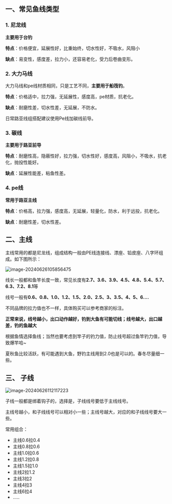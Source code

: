 ## 一、常见鱼线类型

### 1. 尼龙线

**主要用于台钓**

**特点**：价格便宜，延展性好，比重始终，切水性好，不吸水，风阻小

**缺点**：易变性，感度差，拉力小，还容易老化，受力后卷曲变形。

### 2. 大力马线

大力马线和pe线材质相同，只是工艺不同，**主要用于船筏钓**。

**特点**：价格适中，拉力强，无延展性，感度高，pe材质，抗老化。

**缺点**：耐磨性差，切水性差，无延展，不防水。

日常路亚线组搭配建议使用Pe线加碳线前导。

### 3. 碳线

**主要用于路亚前导**

**特点**：耐磨性高，隐蔽性好，拉力强，切水性好，感度高，风阻小，不吸水，抗老化，抛投性能好。

**缺点**：延展性能差，粘鱼性差。

### 4. pe线

**常用于路亚主线**

**特点**：价格高，拉力强，感度高，无延展，轻量化，防水，利于远投，抗老化。

**缺点**：耐磨性差，切水性差。

## 二、主线

主线常用的都是尼龙线，组成结构一般由PE线连接线、漂座、铅皮座、八字环组成。如下图所示：

![image-20240626105856475](https://image.xiaoxiaofeng.site/blog/2024/06/26/xxf-20240626105856.png?xxfjava)

线长一般都和鱼竿长度一致，常见长度有**2.7、3.6、3.9、4.5、4.8、5.4、5.7、6.3、7.2、8.1**等

线号一般有**0.6、0.8、1.0、1.2、1.5、2.0、2.5、3、3.5、4、5、6....**

不同品牌的拉力值也不一样，具体购买可以参考商家的标注。

**正常来说，线号越小，出口动作越好，钓到大鱼有可能切线；线号越大，出口越差，钓的鱼越大**

根据鱼情选择鱼线；当然也要考虑到竿子的钓力值，防止线号超过鱼竿钓力值，导致爆竿哈~

夏秋鱼比较活跃，有可能遇到大鱼，野钓主线用到2.0也是可以的。春冬尽量细一些。

## 三、 子线

![image-20240626112117223](https://image.xiaoxiaofeng.site/blog/2024/06/27/xxf-20240627102414.png?xxfjava)

子线一般都是绑着钩子的，选择是，子线线号要低于主线线号。

主线号越小，和子线线号可以相对小一些；主线号越大，对应的和子线线号要大一些。

常用组合：

* 主线0.6拉0.4
* 主线0.8拉0.6
* 主线1.0拉0.6
* 主线1.2拉0.8
* 主线1.5拉1.0
* 主线2拉1.2
* 主线3拉2
* 主线4拉3
* 主线6拉4
* .....
